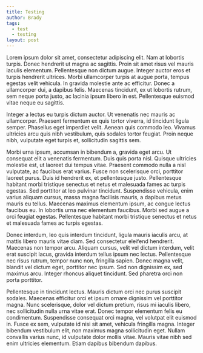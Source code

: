 ```yaml
---
title: Testing
author: Brady
tags:
  - test
  - testing
layout: post
---
```


Lorem ipsum dolor sit amet, consectetur adipiscing elit. Nam at lobortis turpis. Donec hendrerit ut magna ac sagittis. Proin sit amet risus vel mauris iaculis elementum. Pellentesque non dictum augue. Integer auctor eros et turpis hendrerit ultrices. Morbi ullamcorper turpis at augue porta, tempus egestas velit vehicula. In gravida molestie ante ac efficitur. Donec a ullamcorper dui, a dapibus felis. Maecenas tincidunt, ex ut lobortis rutrum, sem neque porta justo, ac lacinia ipsum libero in est. Pellentesque euismod vitae neque eu sagittis.

Integer a lectus eu turpis dictum auctor. Ut venenatis nec mauris ac ullamcorper. Praesent fermentum ex quis tortor viverra, id tincidunt ligula semper. Phasellus eget imperdiet velit. Aenean quis commodo leo. Vivamus ultricies arcu quis nibh vestibulum, quis sodales tortor feugiat. Proin neque nibh, vulputate eget turpis et, sollicitudin sagittis sem.

Morbi urna ipsum, accumsan in bibendum a, gravida eget arcu. Ut consequat elit a venenatis fermentum. Duis quis porta nisl. Quisque ultricies molestie est, ut laoreet dui tempus vitae. Praesent commodo nulla a nisl vulputate, ac faucibus erat varius. Fusce non scelerisque orci, porttitor laoreet purus. Duis id hendrerit ex, et pellentesque justo. Pellentesque habitant morbi tristique senectus et netus et malesuada fames ac turpis egestas. Sed porttitor at leo pulvinar tincidunt. Suspendisse vehicula, enim varius aliquam cursus, massa magna facilisis mauris, a dapibus metus mauris eu tellus. Maecenas maximus elementum ipsum, ac congue lectus faucibus eu. In lobortis urna nec elementum faucibus. Morbi sed augue a orci feugiat egestas. Pellentesque habitant morbi tristique senectus et netus et malesuada fames ac turpis egestas.

Donec interdum, leo quis interdum tincidunt, ligula mauris iaculis arcu, at mattis libero mauris vitae diam. Sed consectetur eleifend hendrerit. Maecenas non tempor arcu. Aliquam cursus, velit vel dictum interdum, velit erat suscipit lacus, gravida interdum tellus ipsum nec lectus. Pellentesque nec risus rutrum, tempor nunc non, fringilla sapien. Donec magna velit, blandit vel dictum eget, porttitor nec ipsum. Sed non dignissim ex, sed maximus arcu. Integer rhoncus aliquet tincidunt. Sed pharetra orci non porta porttitor.

Pellentesque in tincidunt lectus. Mauris dictum orci nec purus suscipit sodales. Maecenas efficitur orci et ipsum ornare dignissim vel porttitor magna. Nunc scelerisque, dolor vel dictum pretium, risus mi iaculis libero, nec sollicitudin nulla urna vitae erat. Donec tempor elementum felis eu condimentum. Suspendisse consequat orci magna, vel volutpat elit euismod in. Fusce ex sem, vulputate id nisi sit amet, vehicula fringilla magna. Integer bibendum vestibulum elit, non maximus magna sollicitudin eget. Nullam convallis varius nunc, id vulputate dolor mollis vitae. Mauris vitae nibh sed enim ultricies elementum. Etiam dapibus bibendum dapibus.
